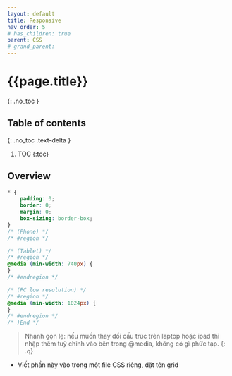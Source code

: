 ```yaml
---
layout: default
title: Responsive
nav_order: 5
# has_children: true
parent: CSS
# grand_parent:
---
```


<!-- markdownlint-disable MD022 MD025-->
# {{page.title}}
{: .no_toc }

## Table of contents
{: .no_toc .text-delta }

1. TOC
{:toc}
<!-- markdownlint-enable MD022 MD025-->

## Overview

```css
* {
    padding: 0;
    border: 0;
    margin: 0;
    box-sizing: border-box;
}
/* (Phone) */
/* #region */

/* (Tablet) */
/* #region */
@media (min-width: 740px) {
}
/* #endregion */

/* (PC low resolution) */
/* #region */
@media (min-width: 1024px) {
}
/* #endregion */
/* )End */
```

>Nhanh gọn lẹ: nếu muốn thay đổi cấu trúc trên laptop hoặc ipad thì nhập thêm tuỳ chỉnh vào bên trong @media, không có gì phức tạp.
{: .q}

* Viết phần này vào trong một file CSS riêng, đặt tên grid
